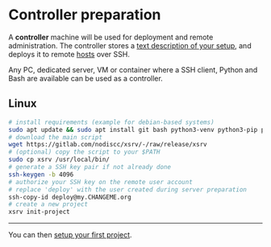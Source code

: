 # Controller preparation

A **controller** machine will be used for deployment and remote administration. The controller stores a [text description of your setup](../usage.md), and deploys it to remote [hosts](server-preparation.md) over SSH.

Any PC, dedicated server, VM or container where a SSH client, Python and Bash are available can be used as a controller. 

## Linux

```bash
# install requirements (example for debian-based systems)
sudo apt update && sudo apt install git bash python3-venv python3-pip python3-cryptography openssh-client pwgen wget
# download the main script
wget https://gitlab.com/nodiscc/xsrv/-/raw/release/xsrv
# (optional) copy the script to your $PATH
sudo cp xsrv /usr/local/bin/
# generate a SSH key pair if not already done
ssh-keygen -b 4096
# authorize your SSH key on the remote user account
# replace 'deploy' with the user created during server preparation
ssh-copy-id deploy@my.CHANGEME.org
# create a new project
xsrv init-project
```

<!--
## Mac OSX
TODO
## Windows
TODO-->

------------------------

You can then [setup your first project](first-project.md).
